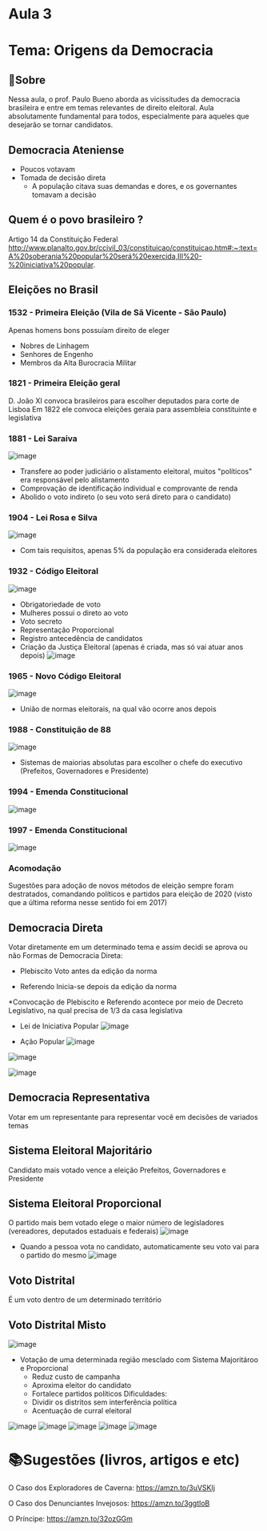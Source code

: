 # Aula 3

# Tema: Origens da Democracia

## 📑Sobre
Nessa aula, o prof. Paulo Bueno aborda as vicissitudes da democracia brasileira e entre em temas relevantes de direito eleitoral. Aula absolutamente fundamental para todos, especialmente para aqueles que desejarão se tornar candidatos.

## Democracia Ateniense
- Poucos votavam
- Tomada de decisão direta
    - A população citava suas demandas e dores, e os governantes tomavam a decisão 

## Quem é o povo brasileiro ?
Artigo 14 da Constituição Federal
http://www.planalto.gov.br/ccivil_03/constituicao/constituicao.htm#:~:text=A%20soberania%20popular%20será%20exercida,III%20-%20iniciativa%20popular.


## Eleições no Brasil
### 1532 - Primeira Eleição (Vila de Sã Vicente - São Paulo)
Apenas homens bons possuíam direito de eleger
- Nobres de Linhagem
- Senhores de Engenho
- Membros da Alta Burocracia Militar

### 1821 - Primeira Eleição geral 
D. João XI convoca brasileiros para escolher deputados para corte de Lisboa
Em 1822 ele convoca eleições geraia para assembleia constituinte e legislativa

### 1881 - Lei Saraiva
![image](https://user-images.githubusercontent.com/62779334/121445484-ed996680-c967-11eb-8e5d-a8b38b79b142.png)
- Transfere ao poder judiciário o alistamento eleitoral, muitos "políticos" era responsável pelo alistamento
- Comprovação de identificação individual e comprovante de renda
- Abolido o voto indireto (o seu voto será direto para o candidato)

### 1904 - Lei Rosa e Silva
![image](https://user-images.githubusercontent.com/62779334/121445695-584aa200-c968-11eb-9b05-057608787e2d.png)
- Com tais requisitos, apenas 5% da população era considerada eleitores

### 1932 - Código Eleitoral
![image](https://user-images.githubusercontent.com/62779334/121445826-9e076a80-c968-11eb-98c6-02c54b1b7092.png)
- Obrigatoriedade de voto
- Mulheres possui o direto ao voto
- Voto secreto
- Representação Proporcional
- Registro antecedência de candidatos
- Criação da Justiça Eleitoral (apenas é criada, mas só vai atuar anos depois)
![image](https://user-images.githubusercontent.com/62779334/121445973-ecb50480-c968-11eb-91c1-a9d5290dfb21.png)

### 1965 - Novo Código Eleitoral
![image](https://user-images.githubusercontent.com/62779334/121446019-07877900-c969-11eb-90e4-f70a338b9c4c.png)
- União de normas eleitorais, na qual vão ocorre anos depois

### 1988 - Constituição de 88
![image](https://user-images.githubusercontent.com/62779334/121446106-3271cd00-c969-11eb-8ef6-b6b356ca8030.png)
- Sistemas de maiorias absolutas para escolher o chefe do executivo (Prefeitos, Governadores e Presidente)

### 1994 - Emenda Constitucional
![image](https://user-images.githubusercontent.com/62779334/121446188-5df4b780-c969-11eb-92e2-962c8a0392a7.png)

### 1997 - Emenda Constitucional
![image](https://user-images.githubusercontent.com/62779334/121446249-78c72c00-c969-11eb-82d0-c762e067916c.png)

### Acomodação
Sugestões para adoção de novos métodos de eleição sempre foram destratados, comandando políticos e partidos para eleição de 2020 (visto que a última reforma nesse sentido foi em 2017)

## Democracia Direta
Votar diretamente em um determinado tema e assim decidi se aprova ou não
Formas de Democracia Direta:

- Plebiscito
Voto antes da edição da norma

- Referendo
Inicia-se depois da edição da norma

*Convocação de Plebiscito e Referendo acontece por meio de Decreto Legislativo, na qual precisa de 1/3 da casa legislativa 


- Lei de Iniciativa Popular
![image](https://user-images.githubusercontent.com/62779334/121448441-07d64300-c96e-11eb-8707-091b624ab03a.png)

- Ação Popular
![image](https://user-images.githubusercontent.com/62779334/121448629-70bdbb00-c96e-11eb-857d-8d5ddb68cbff.png)

![image](https://user-images.githubusercontent.com/62779334/121448224-91394580-c96d-11eb-9cd4-0e672ef61350.png)

![image](https://user-images.githubusercontent.com/62779334/121448243-99918080-c96d-11eb-8c66-4365fa0d9812.png)

## Democracia Representativa
Votar em um representante para representar você em decisões de variados temas

## Sistema Eleitoral Majoritário
Candidato mais votado vence a eleição Prefeitos, Governadores e Presidente

## Sistema Eleitoral Proporcional
O partido mais bem votado elege o maior número de legisladores (vereadores, deputados estaduais e federais)
![image](https://user-images.githubusercontent.com/62779334/121446957-0b1bff80-c96b-11eb-88ee-459b31cbb8b8.png)

- Quando a pessoa vota no candidato, automaticamente seu voto vai para o partido do mesmo
![image](https://user-images.githubusercontent.com/62779334/121447413-fa1fbe00-c96b-11eb-8cc8-9e7086a10fbe.png)

## Voto Distrital
É um voto dentro de um determinado território

## Voto Distrital Misto
![image](https://user-images.githubusercontent.com/62779334/121447688-8e8a2080-c96c-11eb-91d6-69de4b92ae05.png)
- Votação de uma determinada região mesclado com Sistema Majoritároo e Proporcional
    - Reduz custo de campanha
    - Aproxima eleitor do candidato
    - Fortalece partidos políticos
Dificuldades:
    - Dividir os distritos sem interferência política
    - Acentuação de curral eleitoral

![image](https://user-images.githubusercontent.com/62779334/121448797-c6926300-c96e-11eb-80d6-acedd5beb318.png)
![image](https://user-images.githubusercontent.com/62779334/121448848-dd38ba00-c96e-11eb-8d2a-bd94d470c7da.png)
![image](https://user-images.githubusercontent.com/62779334/121448898-fd687900-c96e-11eb-8749-9b9b8012dfe4.png)
![image](https://user-images.githubusercontent.com/62779334/121448977-2a1c9080-c96f-11eb-8d3a-1d3e479035c5.png)
![image](https://user-images.githubusercontent.com/62779334/121449077-6a7c0e80-c96f-11eb-8a34-1315dcbd15a3.png)


# 📚Sugestões (livros, artigos e etc)
O Caso dos Exploradores de Caverna:
https://amzn.to/3uVSKIj 

O Caso dos Denunciantes Invejosos:
https://amzn.to/3ggtloB

O Príncipe:
https://amzn.to/32ozGGm

